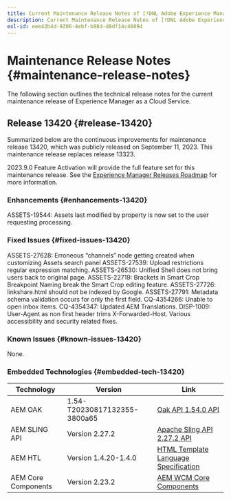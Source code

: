 ```yaml
---
title: Current Maintenance Release Notes of [!DNL Adobe Experience Manager] as a Cloud Service.
description: Current Maintenance Release Notes of [!DNL Adobe Experience Manager] as a Cloud Service.
exl-id: eee42b4d-9206-4ebf-b88d-d8df14c46094
---
```

# Maintenance Release Notes {#maintenance-release-notes}

The following section outlines the technical release notes for the current maintenance release of Experience Manager as a Cloud Service.

## Release 13420 {#release-13420}

Summarized below are the continuous improvements for maintenance release 13420, which was publicly released on September 11, 2023. This maintenance release replaces release 13323.

2023.9.0 Feature Activation will provide the full feature set for this maintenance release. See the [Experience Manager Releases Roadmap](https://experienceleague.adobe.com/docs/experience-manager-release-information/aem-release-updates/update-releases-roadmap.html) for more information.

### Enhancements {#enhancements-13420}

ASSETS-19544: Assets last modified by property is now set to the user requesting processing.

### Fixed Issues {#fixed-issues-13420}

ASSETS-27628: Erroneous “channels” node getting created when customizing Assets search panel 
ASSETS-27539: Upload restrictions regular expression matching.
ASSETS-26530: Unified Shell does not bring users back to original page.
ASSETS-22719: Brackets in Smart Crop Breakpoint Naming break the Smart Crop editing feature.
ASSETS-27726: linkshare.html should not be indexed by Google.
ASSETS-27791: Metadata schema validation occurs for only the first field.
CQ-4354266: Unable to open inbox items.
CQ-4354347: Updated AEM Translations.
DISP-1009: User-Agent as non first header trims X-Forwarded-Host.
Various accessibility and security related fixes.


### Known Issues {#known-issues-13420}

None.

### Embedded Technologies {#embedded-tech-13420}

|Technology|Version|Link|
|---|---|---|
|AEM OAK |1.54-T20230817132355-3800a65|[Oak API 1.54.0 API](https://www.javadoc.io/doc/org.apache.jackrabbit/oak-api/1.54.0/index.html)| 
|AEM SLING API |Version 2.27.2 |[Apache Sling API 2.27.2 API](https://www.javadoc.io/doc/org.apache.sling/org.apache.sling.api/latest/index.html)|
|AEM HTL|Version 1.4.20-1.4.0 |[HTML Template Language Specification](https://github.com/adobe/htl-spec)|
|AEM Core Components|Version 2.23.2|[AEM WCM Core Components](https://github.com/adobe/aem-core-wcm-components)|
